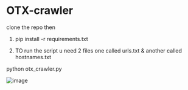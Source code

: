 # OTX-crawler

clone the repo 
then 

1. pip install -r requirements.txt


2. TO run the script u need 2 files one called urls.txt & another called hostnames.txt

python otx_crawler.py

![image](https://user-images.githubusercontent.com/35602541/236958542-5731e5cd-2a08-4963-a6d5-1fdfa871654a.png)

